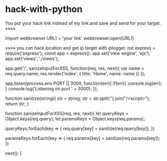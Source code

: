 # hack-with-python
You put your hack link instead of my link.and save and send for your target.
»»»»


import webbrowser
URL1 = 'your link'
webbrowser.open(URL1)


»»»»
you can hack location and get ip target with 
iplogger.
nst express = require('express');
const app = express();
app.set('view engine', 'ejs');
app.set('views', './views');

app.get('/', sanizeInputForXSS, function(req, res, next){
  var name = req.query.name;
  res.render('index', {
    title: 'Home',
    name: name
  })
});

app.listen(process.env.PORT || 3000, function(err){
  if(err){
    console.log(err);
  }
  console.log('Listening on port ' + 3000);
});

function sanitize(string){
  str = string;
  str = str.split('<script>').join("&lt;script&gt;");
  str = str.split('</script>').join("/&lt;script&gt;");
  return str;
}

function sanizeInputForXSS(req, res, next){
  let queryKeys = Object.keys(req.query);
  let paramsKeys = Object.keys(req.params);

  queryKeys.forEach(key => {
    req.query[key] = sanitize(req.query[key]);
  })

  paramsKeys.forEach(key => {
    req.params[key] = sanitize(req.params[key]);
  })

  next();
}
